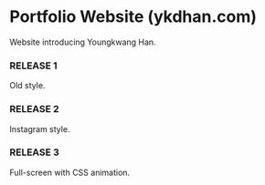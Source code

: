# Portfolio Website (ykdhan.com)

Website introducing Youngkwang Han.


### RELEASE 1
Old style.


### RELEASE 2
Instagram style.


### RELEASE 3
Full-screen with CSS animation.

